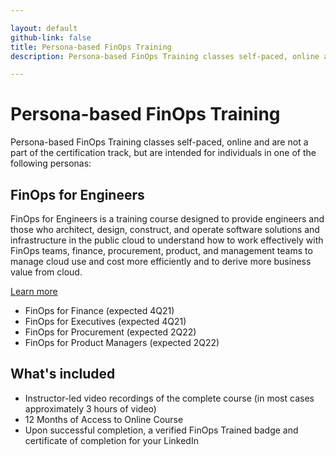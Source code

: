 ```yaml
---

layout: default
github-link: false
title: Persona-based FinOps Training
description: Persona-based FinOps Training classes self-paced, online and are intended for individuals such as Engineers, Finance, Executives, Procurement and Product Managers.

---
```


# Persona-based FinOps Training

Persona-based FinOps Training classes self-paced, online and are not a part of the certification track, but are intended for individuals in one of the following personas:


<div class="flow-root bg-gray-100 rounded-lg px-6 pb-8 mb-4">
  <div>
    <h2 class="text-xl font-medium text-gray-900 tracking-tight">FinOps for Engineers</h2>
    <p class="text-base text-gray-600">
      FinOps for Engineers is a training course designed to provide engineers and those who architect, design, construct, and operate software solutions and infrastructure in the public cloud to understand how to work effectively with FinOps teams, finance, procurement, product, and management teams to manage cloud use and cost more efficiently and to derive more business value from cloud.
    </p>
    <a class="btn" href="https://www.eventbrite.com/e/finops-for-engineering-training-self-paced-course-course-pre-sale-tickets-149961353445">Learn more</a>
  </div>
</div>

- FinOps for Finance (expected 4Q21)
- FinOps for Executives (expected 4Q21)
- FinOps for Procurement (expected 2Q22)
- FinOps for Product Managers (expected 2Q22)


## What's included

- Instructor-led video recordings of the complete course (in most cases approximately 3 hours of video)
- 12 Months of Access to Online Course
- Upon successful completion, a verified FinOps Trained badge and certificate of completion for your LinkedIn




